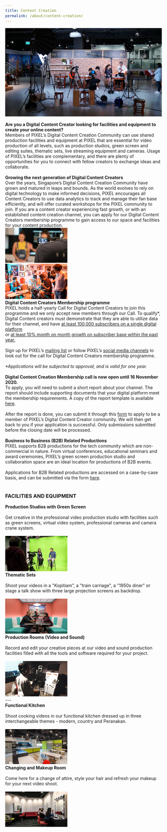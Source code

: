 ```yaml
---
title: Content Creation
permalink: /about/content-creation/
---
```

![1](/images/content-creation/online-content-edited.jpg)

<div class="row">
  <div class="column4">
    <b>Are you a Digital Content Creator looking for facilities and equipment to create your online content?</b><br><div class="spacer"> </div>
Members of PIXEL’s Digital Content Creation Community can use shared production facilities and equipment at PIXEL that are essential for video production of all levels, such as production studios, green screen and editing suites, thematic sets, live streaming equipment and cameras. Usage of PIXEL’s facilities are complementary, and there are plenty of opportunities for you to connect with fellow creators to exchange ideas and collaborate.<br><br>
      <b>Growing the next generation of Digital Content Creators</b><br><div class="spacer"> </div>
Over the years, Singapore’s Digital Content Creation Community have grown and matured in leaps and bounds. As the world evolves to rely on digital technology to make informed decisions, PIXEL encourages all Content Creators to use data analytics to track and manage their fan base efficiently, and will offer curated workshops for the PIXEL community to join. If you are a content creator experiencing fast growth, or with an established content creation channel, you can apply for our Digital Content Creators membership programme to gain access to our space and facilities for your content production.
  </div>
  <div class="column5">
    <img src="/images/content-creation/online-content-img1 edited.jpg" width="200">
  </div>
       </div>
<div class="row"><div class="spacer1"> </div></div>       
<div class="row">
  <div class="column4">
    <img src="/images/content-creation/Content-Creation_Img1_630-x-355.png" width="200">
  </div>
  <div class="column5">
    <b>
Digital Content Creators Membership programme</b><br>
    <div class="spacer"> </div>
    PIXEL holds a half-yearly Call for Digital Content Creators to join this programme and we only accept new members through our Call. To qualify*, Digital Content creators must demonstrate that they are able to utilize data for their channel, and have <u>at least 100,000 subscribers on a single digital platform</u><br> or <u>at least 10% month on month growth on subscriber base within the past year.</u><br>
<br>
    Sign up for PIXEL’s <a href="https://go.gov.sg/pixelsub" target="_blank" >mailing list</a> or follow PIXEL’s <a href="https://www.facebook.com/IMPIXELsg" target="_blank" >social media channels</a> to look out for the call for Digital Content Creators membership programme.<br>
    <br>
    <i>*Applications will be subjected to approval, and is valid for one year.</i>
    <br><br>
    <b>
Digital Content Creation Membership call is now open until 16 November 2020.</b><br>
    <div class="spacer"> </div>
    To apply, you will need to submit a short report about your channel. The report should include supporting documents that your digital platform meet the membership requirements. A copy of the report template is available <a href="/files/PIXEL Membership Template.pptx" target="_blank" >here</a>.
<br><br>
        After the report is done, you can submit it through this <a href="https://go.gov.sg/membercc" target="_blank" >form</a> to apply to be a member of PIXEL’s Digital Content Creator community. We will then get back to you if your application is successful.
Only submissions submitted before the closing date will be processed.
<br><br>
    <b>
Business to Business (B2B) Related Productions</b><br>
    <div class="spacer"> </div>
PIXEL supports B2B productions for the tech community which are non-commercial in nature. From virtual conferences, educational seminars and award ceremonies, PIXEL’s green screen production studio and collaboration space are an ideal location for productions of B2B events.
<br><br>
Applications for B2B Related productions are accessed on a case-by-case basis, and can be submitted via the form <a href="https://go.gov.sg/b2bproj" target="_blank" >here</a>.
<br><br>
  </div></div>
<h3>FACILITIES AND EQUIPMENT</h3>

<div class="row">
  <div class="column">
    <div class="header"><b>Production Studios with Green Screen</b></div><br>
    <div class="spacer"> </div>
    <div class="para">Get creative in the professional video production studio with facilities such as green screens, virtual video system, professional cameras and camera crane system.</div><br>
         <img src="/images/facilities/facilities-and-equipment/IMG_8110-green-screen-2.jpg" width="200">
  </div>
  <div class="column">
    <div class="header"><b>Thematic Sets</b></div><br>
    <div class="spacer"> </div>
    <div class="para">Shoot your videos in a "Kopitiam", a "train carriage", a "1950s diner" or stage a talk show with three large projection screens as backdrop.</div><br><img src="/images/facilities/facilities-and-equipment/IMG_8133-theme-mtg-room-2.jpg" width="200">
  </div>
  <div class="column">
    <div class="header"><b>Production Rooms (Video and Sound)</b></div><br>
    <div class="spacer"> </div>
    <div class="para">Record and edit your creative pieces at our video and sound production facilities filled with all the tools and software required for your project.</div><br><img src="/images/facilities/facilities-and-equipment/Production-Room_630-x-355.png" width="200">
    </div>
       </div>
---

<div class="row">
  <div class="column">
    <div class="header"><b>Functional Kitchen</b></div><br>
    <div class="spacer"> </div>
    <div class="para">Shoot cooking videos in our functional kitchen dressed up in three interchangeable themes - modern, country and Peranakan.</div><br>
         <img src="/images/facilities/facilities-and-equipment/lv1-kitchen.jpg" width="200">
  </div>
  <div class="column">
    <div class="header"><b>Changing and Makeup Room</b></div><br>
    <div class="spacer"> </div>
    <div class="para">Come here for a change of attire, style your hair and refresh your makeup for your next video shoot.</div><br><img src="/images/facilities/facilities-and-equipment/IMG_8084-makeup.jpg" width="200">
  </div>
  <div class="column">
    <div class="header"> </div><br>
    <div class="para"> 
    </div>
       </div>
